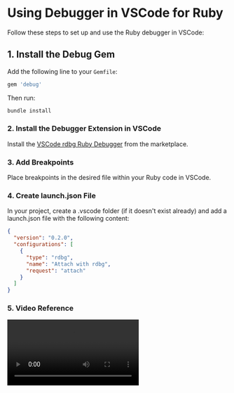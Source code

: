 # Using Debugger in VSCode for Ruby

Follow these steps to set up and use the Ruby debugger in VSCode:

## 1. Install the Debug Gem
Add the following line to your `Gemfile`:
```ruby
gem 'debug'
```
Then run: 
```bash
bundle install
```

### 2. Install the Debugger Extension in VSCode
Install the [VSCode rdbg Ruby Debugger](https://marketplace.visualstudio.com/items?itemName=KoichiSasada.vscode-rdbg) from the marketplace.

### 3. Add Breakpoints
Place breakpoints in the desired file within your Ruby code in VSCode.

### 4. Create launch.json File
In your project, create a .vscode folder (if it doesn't exist already) and add a launch.json file with the following content:

```json
{
  "version": "0.2.0",
  "configurations": [
    {
      "type": "rdbg",
      "name": "Attach with rdbg",
      "request": "attach"
    }
  ]
}
```

### 5. Video Reference

<!-- add video from ./videos/debug.mov -->

![Debugging in VSCode](./videos/debug.mov)

